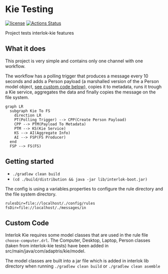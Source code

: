# Kie Testing

[![license](https://img.shields.io/github/license/interlok-testing/testing_kie.svg)](https://github.com/interlok-testing/testing_kie/blob/develop/LICENSE)
[![Actions Status](https://github.com/interlok-testing/testing_kie/actions/workflows/gradle-build.yml/badge.svg)](https://github.com/interlok-testing/testing_kie/actions/workflows/gradle-build.yml)

Project tests interlok-kie features

## What it does

This project is very simple and contains only one channel with one workflow.

The workflow has a polling trigger that produces a message every 10 seconds and adds a Person payload (a marshalled version of the a Person model object, [see custom code below](#custom-code)), copies it to metadata, runs it trough a Kie service, aggregates the data and finally copies the message on the file system.

```mermaid
graph LR
  subgraph Kie To FS
    direction LR
    PT(Polling Trigger) --> CPP(Create Person Payload)
    CPP --> PTM(Payload To Metadata)
    PTM --> KS(Kie Service)
    KS --> AI(Aggregate Info)
    AI --> FSP(FS Producer)
  end
  FSP --> FS(FS)
```

## Getting started

* `./gradlew clean build`
* `(cd ./build/distribution && java -jar lib/interlok-boot.jar)`

The config is using a variables.properties to configure the rule directory and the file system directory.

```
rulesDir=file://localhost/./config/rules
fsDir=file://localhost/./messages/in
```

## Custom Code

Interlok Kie requires some model classes that are used in the rule file `choose-computer.drl`.
The Computer, Desktop, Laptop, Person classes (taken from interlok-kie tests) have been added in src/main/java/com/adaptris/kie/model.

The model classes are built into a jar file which is added in interlok lib directory when running `./gradlew clean build` or `./gradlew clean asemble`
